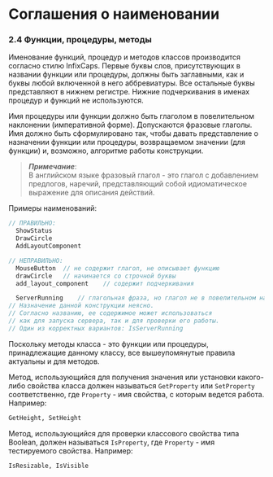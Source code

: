 # Соглашения о наименовании

### 2.4 Функции, процедуры, методы

Именование функций, процедур и методов классов производится согласно стилю InfixCaps. Первые буквы слов, присутствующих в названии функции или процедуры, должны быть заглавными, как и буквы любой включенной в него аббревиатуры. Все остальные буквы представляют в нижнем регистре. Нижние подчеркивания в именах процедур и функций не используются.

Имя процедуры или функции должно быть глаголом в повелительном наклонении \(императивной форме\). Допускаются фразовые глаголы. Имя должно быть сформулировано так, чтобы давать представление о назначении функции или процедуры, возвращаемом значении \(для функции\) и, возможно, алгоритме работы конструкции.

> _**Примечание**_:  
> В английском языке фразовый глагол - это глагол с добавлением предлогов, наречий, представляющий собой идиоматическое выражение для описания действий.

Примеры наименований:

```Pascal
// ПРАВИЛЬНО:
  ShowStatus
  DrawCircle
  AddLayoutComponent

// НЕПРАВИЛЬНО:
  MouseButton  // не содержит глагол, не описывает функцию
  drawCircle   // начинается со строчной буквы
  add_layout_component    // содержит подчеркивания

  ServerRunning    // глагольная фраза, но глагол не в повелительном наклонении
// Назначение данной конструкции неясно. 
// Согласно названию, ее содержимое может использоваться
// как для запуска сервера, так и для проверки его работы.
// Один из корректных вариантов: IsServerRunning
```

Поскольку методы класса - это функции или процедуры, принадлежащие данному классу, все вышеупомянутые правила актуальны и для методов.

Метод, использующийся для получения значения или установки какого-либо свойства класса должен называться `GetProperty` или `SetProperty` соответственно, где `Property` - имя свойства, с которым ведется работа. Например:

```Pascal
GetHeight, SetHeight
```

Метод, использующийся для проверки классового свойства типа Boolean, должен называться `IsProperty`, где `Property` - имя тестируемого свойства. Например:

```Pascal
IsResizable, IsVisible
```



